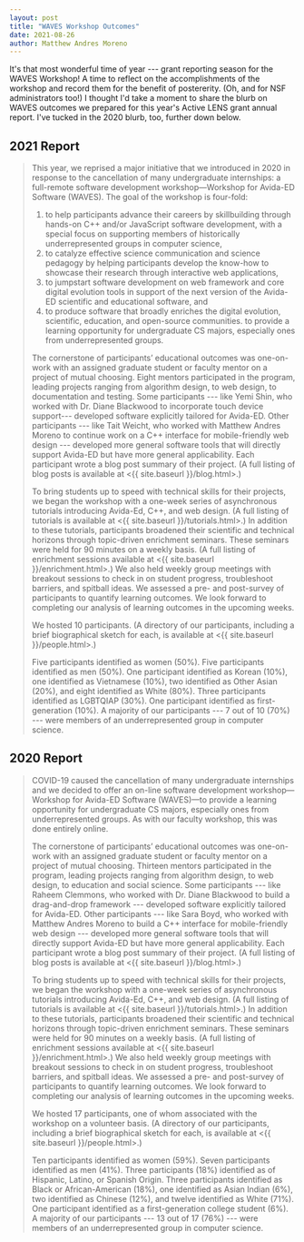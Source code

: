 ```yaml
---
layout: post
title: "WAVES Workshop Outcomes"
date: 2021-08-26
author: Matthew Andres Moreno
---
```


It's that most wonderful time of year --- grant reporting season for the WAVES Workshop!
A time to reflect on the accomplishments of the workshop and record them for the benefit of postererity.
(Oh, and for NSF administrators too!)
I thought I'd take a moment to share the blurb on WAVES outcomes we prepared for this year's Active LENS grant annual report.
I've tucked in the 2020 blurb, too, further down below.

## 2021 Report

> This year, we reprised a major initiative that we introduced in 2020 in response to the cancellation of many undergraduate internships: a full-remote software development workshop—Workshop for Avida-ED Software (WAVES).
> The goal of the workshop is four-fold:
> 1. to help participants advance their careers by skillbuilding through hands-on C++ and/or JavaScript software development, with a special focus on supporting members of historically underrepresented groups in computer science,
> 2. to catalyze effective science communication and science pedagogy by helping participants develop the know-how to showcase their research through interactive web applications,
> 3. to jumpstart software development on web framework and core digital evolution tools in support of the next version of the Avida-ED scientific and educational software, and
> 4. to produce software that broadly enriches the digital evolution, scientific, education, and open-source communities. to provide a learning opportunity for undergraduate CS majors, especially ones from underrepresented groups.
>
> The cornerstone of participants’ educational outcomes was one-on-work with an assigned graduate student or faculty mentor on a project of mutual choosing.
> Eight mentors participated in the program, leading projects ranging from algorithm design, to web design, to documentation and testing.
> Some participants --- like Yemi Shin, who worked with Dr. Diane Blackwood to incorporate touch device support--- developed software explicitly tailored for Avida-ED.
> Other participants --- like Tait Weicht, who worked with Matthew Andres Moreno to continue work on a C++ interface for mobile-friendly web design --- developed more general software tools that will directly support Avida-ED but have more general applicability.
> Each participant wrote a blog post summary of their project.
> (A full listing of blog posts is available at <{{ site.baseurl }}/blog.html>.)
>
> To bring students up to speed with technical skills for their projects, we began the workshop with a one-week series of asynchronous tutorials introducing Avida-Ed, C++, and web design.
> (A full listing of tutorials is available at <{{ site.baseurl }}/tutorials.html>.)
> In addition to these tutorials, participants broadened their scientific and technical horizons through topic-driven enrichment seminars.
> These seminars were held for 90 minutes on a weekly basis.
> (A full listing of enrichment sessions available at <{{ site.baseurl }}/enrichment.html>.)
> We also held weekly group meetings with breakout sessions to check in on student progress, troubleshoot barriers, and spitball ideas. We assessed a pre- and post-survey of participants to quantify learning outcomes.
> We look forward to completing our analysis of learning outcomes in the upcoming weeks.
>
> We hosted 10 participants.
> (A directory of our participants, including a brief biographical sketch for each, is available at <{{ site.baseurl }}/people.html>.)
>
> Five participants identified as women (50%).
> Five participants identified as men (50%).
> One participant identified as Korean (10%), one identified as Vietnamese (10%), two identified as Other Asian (20%), and eight identified as White (80%).
> Three participants identified as LGBTQIAP (30%).
> One participant identified as first-generation (10%).
> A majority of our participants --- 7 out of 10 (70%) --- were members of an underrepresented group in computer science.

## 2020 Report

> COVID-19 caused the cancellation of many undergraduate internships and we decided to offer an on-line software development workshop—Workshop for Avida-ED Software (WAVES)—to provide a learning opportunity for undergraduate CS majors, especially ones from underrepresented groups.
> As with our faculty workshop, this was done entirely online.
>
> The cornerstone of participants’ educational outcomes was one-on-work with an assigned graduate student or faculty mentor on a project of mutual choosing.
> Thirteen mentors participated in the program, leading projects ranging from algorithm design, to web design, to education and social science.
> Some participants --- like Raheem Clemmons, who worked with Dr. Diane Blackwood to build a drag-and-drop framework --- developed software explicitly tailored for Avida-ED.
> Other participants --- like Sara Boyd, who worked with Matthew Andres Moreno to build a C++ interface for mobile-friendly web design --- developed more general software tools that will directly support Avida-ED but have more general applicability.
> Each participant wrote a blog post summary of their project.
> (A full listing of blog posts is available at <{{ site.baseurl }}/blog.html>.)
>
> To bring students up to speed with technical skills for their projects, we began the workshop with a one-week series of asynchronous tutorials introducing Avida-Ed, C++, and web design.
> (A full listing of tutorials is available at <{{ site.baseurl }}/tutorials.html>.)
> In addition to these tutorials, participants broadened their scientific and technical horizons through topic-driven enrichment seminars.
> These seminars were held for 90 minutes on a weekly basis.
> (A full listing of enrichment sessions available at <{{ site.baseurl }}/enrichment.html>.)
> We also held weekly group meetings with breakout sessions to check in on student progress, troubleshoot barriers, and spitball ideas.
> We assessed a pre- and post-survey of participants to quantify learning outcomes.
> We look forward to completing our analysis of learning outcomes in the upcoming weeks.
>
> We hosted 17 participants, one of whom associated with the workshop on a volunteer basis.
> (A directory of our participants, including a brief biographical sketch for each, is available at <{{ site.baseurl }}/people.html>.)
>
> Ten participants identified as women (59%).
> Seven participants identified as men (41%).
> Three participants (18%) identified as of Hispanic, Latino, or Spanish Origin.
> Three participants identified as Black or African-American (18%), one identified as Asian Indian (6%), two identified as Chinese (12%), and twelve identified as White (71%).
> One participant identified as a first-generation college student (6%).
> A majority of our participants --- 13 out of 17 (76%) --- were members of an underrepresented group in computer science.
